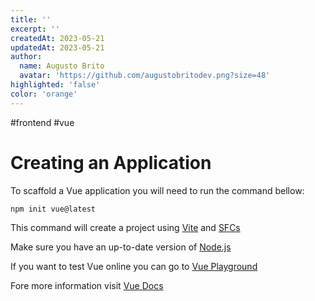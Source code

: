 ```yaml
---
title: ''
excerpt: ''
createdAt: 2023-05-21
updatedAt: 2023-05-21
author:
  name: Augusto Brito
  avatar: 'https://github.com/augustobritodev.png?size=48'
highlighted: 'false'
color: 'orange'
---
```


#frontend
#vue

# Creating an Application
To scaffold a Vue application you will need to run the command bellow:

```bash
npm init vue@latest
```

This command will create a project using [Vite](https://vitejs.dev/) and [SFCs](https://vuejs.org/guide/scaling-up/sfc.html)

Make sure you have an up-to-date version of [Node.js](https://nodejs.org/)

If you want to test Vue online you can go to [Vue Playground](https://play.vuejs.org)

Fore more information visit [Vue Docs](https://vuejs.org/guide/essentials/application.html)

